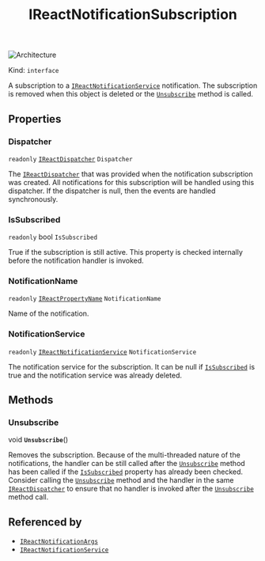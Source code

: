 ﻿---
id: IReactNotificationSubscription
title: IReactNotificationSubscription
---

![Architecture](https://img.shields.io/badge/architecture-new_&_old-green)

Kind: `interface`

A subscription to a [`IReactNotificationService`](IReactNotificationService) notification.
The subscription is removed when this object is deleted or the [`Unsubscribe`](#unsubscribe) method is called.

## Properties
### Dispatcher
`readonly`  [`IReactDispatcher`](IReactDispatcher) `Dispatcher`

The [`IReactDispatcher`](IReactDispatcher) that was provided when the notification subscription was created.
All notifications for this subscription will be handled using this dispatcher.
If the dispatcher is null, then the events are handled synchronously.

### IsSubscribed
`readonly`  bool `IsSubscribed`

True if the subscription is still active.
This property is checked internally before the notification handler is invoked.

### NotificationName
`readonly`  [`IReactPropertyName`](IReactPropertyName) `NotificationName`

Name of the notification.

### NotificationService
`readonly`  [`IReactNotificationService`](IReactNotificationService) `NotificationService`

The notification service for the subscription.
It can be null if [`IsSubscribed`](#issubscribed) is true and the notification service was already deleted.

## Methods
### Unsubscribe
void **`Unsubscribe`**()

Removes the subscription.
Because of the multi-threaded nature of the notifications, the handler can be still called after the [`Unsubscribe`](#unsubscribe) method has been called if the [`IsSubscribed`](#issubscribed) property has already been checked. Consider calling the [`Unsubscribe`](#unsubscribe) method and the handler in the same [`IReactDispatcher`](IReactDispatcher) to ensure that no handler is invoked after the [`Unsubscribe`](#unsubscribe) method call.

## Referenced by
- [`IReactNotificationArgs`](IReactNotificationArgs)
- [`IReactNotificationService`](IReactNotificationService)

